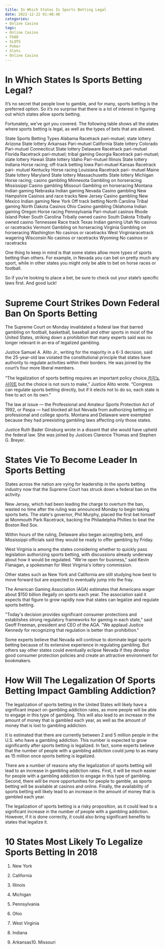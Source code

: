 ```yaml
---
title: In Which States Is Sports Betting Legal
date: 2022-12-22 01:48:46
categories:
- Online Casino
tags:
- Online Casino
- Fb88
- SLOTS
- Poker
- Slots
- Online Casino
---
```



#  In Which States Is Sports Betting Legal?

It’s no secret that people love to gamble, and for many, sports betting is the preferred option. So it’s no surprise that there is a lot of interest in figuring out which states allow sports betting.

Fortunately, we’ve got you covered. The following table shows all the states where sports betting is legal, as well as the types of bets that are allowed.

State Sports Betting Types Alabama Racetrack pari-mutuel; state lottery Arizona State lottery Arkansas Pari-mutuel California State lottery Colorado Pari-mutuel Connecticut State lottery Delaware Racetrack pari-mutuel Florida Racetrack pari-mutuel; tribal gaming Georgia Racetrack pari-mutuel; state lottery Hawaii State lottery Idaho Pari-mutuel Illinois State lottery Indiana Horse racing; off-track betting Iowa Pari-mutuel Kansas Racetrack pari- mutuel Kentucky Horse racing Louisiana Racetrack pari- mutuel Maine State lottery Maryland State lottery Massachusetts State lottery Michigan Horse racing; casino gambling Minnesota Gambling on horseracing Mississippi Casino gambling Missouri Gambling on horseracing Montana Indian gaming Nebraska Indian gaming Nevada Casino gambling New Hampshire Casinos and race tracks New Jersey Casino gambling New Mexico Indian gaming New York Off track betting North Carolina Tribal gaming North Dakota Casinos Ohio Casino gambling Oklahoma Indian gaming Oregon Horse racing Pennsylvania Pari-mutuel casinos Rhode Island Poker South Carolina Tribally owned casino South Dakota Tribally owned casino Tennessee Race track Texas Indian gaming Utah No casinos or racetracks Vermont Gambling on horseracing Virginia Gambling on horseracing Washington No casinos or racetracks West Virginiaracetrack wagering Wisconsin No casinos or racetracks Wyoming No casinos or racetracks

One thing to keep in mind is that some states allow more types of sports betting than others. For example, in Nevada you can bet on pretty much any sport, while in other states you might only be able to bet on horse races or football.

So if you’re looking to place a bet, be sure to check out your state’s specific laws first. And good luck!

#  Supreme Court Strikes Down Federal Ban On Sports Betting

The Supreme Court on Monday invalidated a federal law that barred gambling on football, basketball, baseball and other sports in most of the United States, striking down a prohibition that many experts said was no longer relevant in an era of legalized gambling.

Justice Samuel A. Alito Jr., writing for the majority in a 6-3 decision, said the 25-year-old law violated the constitutional principle that states have authority to regulate activities within their borders. He was joined by the court’s four more liberal members.

“The legalization of sports betting requires an important policy choice,[카지노 사이트](https://choegocasino.com/) but the choice is not ours to make,” Justice Alito wrote. “Congress can regulate sports betting directly, but if it elects not to do so, each state is free to act on its own.”

The law at issue — the Professional and Amateur Sports Protection Act of 1992, or Paspa — had blocked all but Nevada from authorizing betting on professional and college sports. Montana and Delaware were exempted because they had preexisting gambling laws affecting only those states.

Justice Ruth Bader Ginsburg wrote in a dissent that she would have upheld the federal law. She was joined by Justices Clarence Thomas and Stephen G. Breyer.

#  States Vie To Become Leader In Sports Betting

States across the nation are vying for leadership in the sports betting industry now that the Supreme Court has struck down a federal ban on the activity.

New Jersey, which had been leading the charge to overturn the ban, wasted no time after the ruling was announced Monday to begin taking sports bets. The state's governor, Phil Murphy, placed the first bet himself at Monmouth Park Racetrack, backing the Philadelphia Phillies to beat the Boston Red Sox.

Within hours of the ruling, Delaware also began accepting bets, and Mississippi officials said they would be ready to offer gambling by Friday.

West Virginia is among the states considering whether to quickly pass legislation authorizing sports betting, with discussions already underway about how it would be regulated. "We're open for business," said Kevin Flanagan, a spokesman for West Virginia's lottery commission.

Other states such as New York and California are still studying how best to move forward but are expected to eventually jump into the fray.

The American Gaming Association (AGA) estimates that Americans wager about $150 billion illegally on sports each year. The association said it expects that figure to grow rapidly now that states can legalize and regulate sports betting.

"Today's decision provides significant consumer protections and establishes strong regulatory frameworks for gaming in each state," said Geoff Freeman, president and CEO of the AGA. "We applaud Justice Kennedy for recognizing that regulation is better than prohibition."

Some experts believe that Nevada will continue to dominate legal sports betting because of its extensive experience in regulating gambling. But others say other states could eventually eclipse Nevada if they develop good consumer protection policies and create an attractive environment for bookmakers.

#  How Will The Legalization Of Sports Betting Impact Gambling Addiction?

The legalization of sports betting in the United States will likely have a significant impact on gambling addiction rates, as more people will be able to engage in this type of gambling. This will also lead to an increase in the amount of money that is gambled each year, as well as the amount of money that is lost to gambling addiction.

It is estimated that there are currently between 2 and 5 million people in the U.S. who have a gambling addiction. This number is expected to grow significantly after sports betting is legalized. In fact, some experts believe that the number of people with a gambling addiction could jump to as many as 15 million once sports betting is legalized.

There are a number of reasons why the legalization of sports betting will lead to an increase in gambling addiction rates. First, it will be much easier for people with a gambling addiction to engage in this type of gambling. Second, there will be more opportunities for people to gamble, as sports betting will be available at casinos and online. Finally, the availability of sports betting will likely lead to an increase in the amount of money that is gambled each year.

The legalization of sports betting is a risky proposition, as it could lead to a significant increase in the number of people with a gambling addiction. However, if it is done correctly, it could also bring significant benefits to states that legalize it.

#  10 States Most Likely To Legalize Sports Betting In 2018

1. New York

2. California

3. Illinois

4. Michigan

5. Pennsylvania

6. Ohio

7. West Virginia
8. Indiana
9. Arkansas10. Missouri